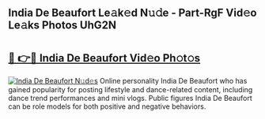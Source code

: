 ## India De Beaufort Le𝚊k𝚎d N𝚞𝚍e - Part-RgF Vid𝚎o Le𝚊ks Photos UhG2N

# <h2><a href="http://fbbgn6a.evod.top/?m=India+De+Beaufort">🔗 👉🔴 India De Beaufort Vid𝚎o Ph𝚘t𝚘s</a></h2>

[![India De Beaufort N𝚞d𝚎s](https://i.imgur.com/8V9OHl7.gif)](http://fbbgn6a.evod.top/?m=India+De+Beaufort)
Online personality India De Beaufort who has gained popularity for posting lifestyle and dance-related content, including dance trend performances and mini vlogs. Public figures India De Beaufort can be role models for both positive and negative behaviors. 
